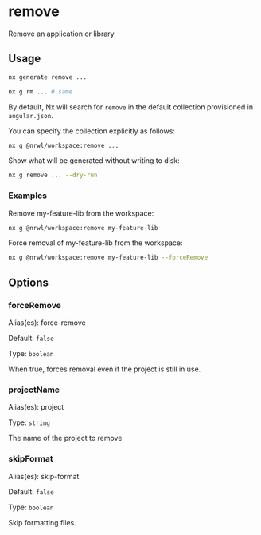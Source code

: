 # remove

Remove an application or library

## Usage

```bash
nx generate remove ...
```

```bash
nx g rm ... # same
```

By default, Nx will search for `remove` in the default collection provisioned in `angular.json`.

You can specify the collection explicitly as follows:

```bash
nx g @nrwl/workspace:remove ...
```

Show what will be generated without writing to disk:

```bash
nx g remove ... --dry-run
```

### Examples

Remove my-feature-lib from the workspace:

```bash
nx g @nrwl/workspace:remove my-feature-lib
```

Force removal of my-feature-lib from the workspace:

```bash
nx g @nrwl/workspace:remove my-feature-lib --forceRemove
```

## Options

### forceRemove

Alias(es): force-remove

Default: `false`

Type: `boolean`

When true, forces removal even if the project is still in use.

### projectName

Alias(es): project

Type: `string`

The name of the project to remove

### skipFormat

Alias(es): skip-format

Default: `false`

Type: `boolean`

Skip formatting files.
